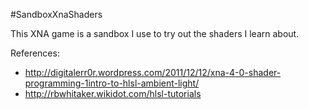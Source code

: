 #SandboxXnaShaders

This XNA game is a sandbox I use to try out the shaders I learn about.

References:

* http://digitalerr0r.wordpress.com/2011/12/12/xna-4-0-shader-programming-1intro-to-hlsl-ambient-light/
* http://rbwhitaker.wikidot.com/hlsl-tutorials